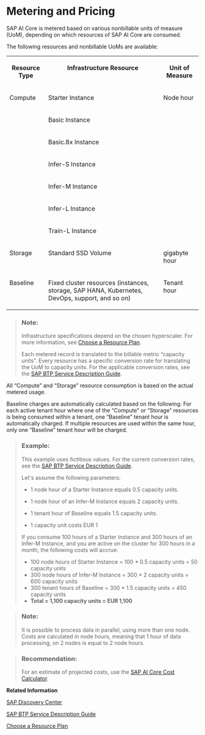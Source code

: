 <!-- loiob5c721567f4540a3a1f34376a449cce5 -->

# Metering and Pricing

SAP AI Core is metered based on various nonbillable units of measure \(UoM\), depending on which resources of SAP AI Core are consumed.

The following resources and nonbillable UoMs are available:


<table>
<tr>
<th valign="top">

Resource Type



</th>
<th valign="top">

Infrastructure Resource



</th>
<th valign="top">

Unit of Measure



</th>
</tr>
<tr>
<td valign="top" rowspan="7">

Compute



</td>
<td valign="top">

Starter Instance



</td>
<td valign="top" rowspan="7">

Node hour



</td>
</tr>
<tr>
<td valign="top">

Basic Instance



</td>
</tr>
<tr>
<td valign="top">

Basic.8x Instance



</td>
</tr>
<tr>
<td valign="top">

Infer-S Instance



</td>
</tr>
<tr>
<td valign="top">

Infer-M Instance



</td>
</tr>
<tr>
<td valign="top">

Infer-L Instance



</td>
</tr>
<tr>
<td valign="top">

Train-L Instance



</td>
</tr>
<tr>
<td valign="top">

Storage



</td>
<td valign="top">

Standard SSD Volume



</td>
<td valign="top">

gigabyte hour



</td>
</tr>
<tr>
<td valign="top">

Baseline



</td>
<td valign="top">

Fixed cluster resources \(instances, storage, SAP HANA, Kubernetes, DevOps, support, and so on\)



</td>
<td valign="top">

Tenant hour



</td>
</tr>
</table>

> ### Note:  
> Infrastructure specifications depend on the chosen hyperscaler. For more information, see [Choose a Resource Plan](choose-a-resource-plan-57f4f19.md).
> 
> Each metered record is translated to the billable metric “capacity units”. Every resource has a specific conversion rate for translating the UoM to capacity units. For the applicable conversion rates, see the [SAP BTP Service Description Guide](https://www.sap.com/about/agreements/policies/cloud-platform.html).

All “Compute” and “Storage” resource consumption is based on the actual metered usage.

Baseline charges are automatically calculated based on the following: For each active tenant hour where one of the “Compute” or “Storage” resources is being consumed within a tenant, one “Baseline” tenant hour is automatically charged. If multiple resources are used within the same hour, only one “Baseline” tenant hour will be charged.

> ### Example:  
> This example uses fictitious values. For the current conversion rates, see the [SAP BTP Service Description Guide](https://www.sap.com/about/agreements/policies/cloud-platform.html).
> 
> Let's assume the following parameters:
> 
> -   1 node hour of a Starter Instance equals 0.5 capacity units.
> 
> -   1 node hour of an Infer-M Instance equals 2 capacity units.
> 
> -   1 tenant hour of Baseline equals 1.5 capacity units.
> 
> -   1 capacity unit costs EUR 1
> 
> 
> If you consume 100 hours of a Starter Instance and 300 hours of an Infer-M Instance, and you are active on the cluster for 300 hours in a month, the following costs will accrue:
> 
> -   100 node hours of Starter Instance = 100 \* 0.5 capacity units = 50 capacity units
> -   300 node hours of Infer-M Instance = 300 \* 2 capacity units = 600 capacity units
> -   300 tenant hours of Baseline = 300 \* 1.5 capacity units = 450 capacity units
> -   **Total = 1,100 capacity units = EUR 1,100**

> ### Note:  
> It is possible to process data in parallel, using more than one node. Costs are calculated in node hours, meaning that 1 hour of data processing, on 2 nodes is equal to 2 node hours.

> ### Recommendation:  
> For an estimate of projected costs, use the [SAP AI Core Cost Calculator](https://ai-core-calculator.cfapps.eu10.hana.ondemand.com/uimodule/index.html).

**Related Information**  


[SAP Discovery Center](https://discovery-center.cloud.sap/serviceCatalog/sap-ai-core?service_plan=standard&region=europe(frankfurt)&tab=service_plan)

[SAP BTP Service Description Guide](https://www.sap.com/about/agreements/policies/cloud-platform.html)

[Choose a Resource Plan](choose-a-resource-plan-57f4f19.md "You can configure SAP AI Core to use different infrastructure resources for different tasks, based on demand. SAP AI Core provides several preconfigured infrastructure bundles called “resource plans” for this purpose.")

